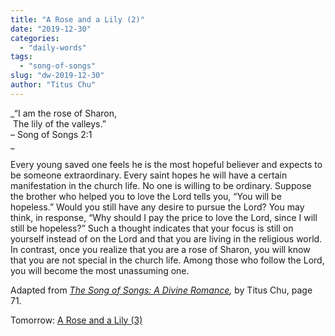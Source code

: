 ```yaml
---
title: "A Rose and a Lily (2)"
date: "2019-12-30"
categories: 
  - "daily-words"
tags: 
  - "song-of-songs"
slug: "dw-2019-12-30"
author: "Titus Chu"
---
```


_“I am the rose of Sharon,  
 The lily of the valleys.”  
– Song of Songs 2:1  
_

Every young saved one feels he is the most hopeful believer and expects to be someone extraordinary. Every saint hopes he will have a certain manifestation in the church life. No one is willing to be ordinary. Suppose the brother who helped you to love the Lord tells you, “You will be hopeless.” Would you still have any desire to pursue the Lord? You may think, in response, “Why should I pay the price to love the Lord, since I will still be hopeless?” Such a thought indicates that your focus is still on yourself instead of on the Lord and that you are living in the religious world. In contrast, once you realize that you are a rose of Sharon, you will know that you are not special in the church life. Among those who follow the Lord, you will become the most unassuming one.

Adapted from _[The Song of Songs: A Divine Romance](/song-of-songs-dr "Go to the listing for this book."),_ by Titus Chu, page 71.

Tomorrow: [A Rose and a Lily (3)](/dw-2019-12-31)
